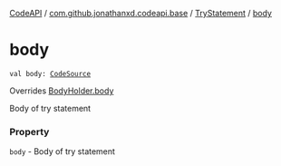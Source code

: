 [CodeAPI](../../index.md) / [com.github.jonathanxd.codeapi.base](../index.md) / [TryStatement](index.md) / [body](.)

# body

`val body: `[`CodeSource`](../../com.github.jonathanxd.codeapi/-code-source/index.md)

Overrides [BodyHolder.body](../-body-holder/body.md)

Body of try statement

### Property

`body` - Body of try statement